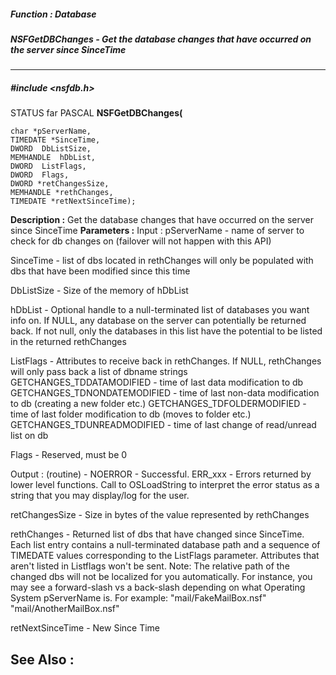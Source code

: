 ##### Function : Database
##### NSFGetDBChanges - Get the database changes that have occurred on the server since SinceTime
---
##### #include <nsfdb.h>
STATUS far PASCAL **NSFGetDBChanges(**

	char *pServerName,
	TIMEDATE *SinceTime,
	DWORD  DbListSize,
	MEMHANDLE  hDbList,
	DWORD  ListFlags,
	DWORD  Flags,
	DWORD *retChangesSize,
	MEMHANDLE *rethChanges,
	TIMEDATE *retNextSinceTime);
**Description :**
Get the database changes that have occurred on the server since SinceTime
**Parameters :**
Input :
pServerName  -  name of server to check for db changes on (failover will not happen with this API)

SinceTime  -  list of dbs located in rethChanges will only be populated with dbs that have been modified since this time 

DbListSize  -  Size of the memory of hDbList 

hDbList  -  Optional handle to a null-terminated list of databases you want info on. If NULL, any database on the server can potentially be returned back.  If not null, only the databases in this list have the potential to be listed in the returned rethChanges

ListFlags  -  Attributes to receive back in rethChanges.  If NULL, rethChanges will only pass back a list of dbname strings
 		GETCHANGES_TDDATAMODIFIED     - time of last data modification to db
 		GETCHANGES_TDNONDATEMODIFIED  - time of last non-data modification to db (creating a new folder etc.)
 		GETCHANGES_TDFOLDERMODIFIED   - time of last folder modification to db (moves to folder etc.)
 		GETCHANGES_TDUNREADMODIFIED   - time of last change of read/unread list on db

Flags  -  Reserved, must be 0

Output :
(routine)  -  NOERROR - Successful.
	ERR_xxx - Errors returned by lower level functions.  Call to OSLoadString to interpret the error status as a string that you may display/log for the user.


retChangesSize  -  Size in bytes of the value represented by rethChanges

rethChanges  -  Returned list of dbs that have changed since SinceTime. Each list entry contains a null-terminated database path and a sequence of TIMEDATE values corresponding to the ListFlags parameter.  Attributes that aren't listed in Listflags won't be sent. 
Note: The relative path of the changed dbs will not be localized for you automatically.  For instance, you may see a forward-slash vs a back-slash depending on what Operating System pServerName is.
For example:
       "mail/FakeMailBox.nsf" <TIMEDATE DataModified> <TIMEDATE NonDataModified> <TIMEDATE FolderModified> <TIMEDATE UnreadModified>
       "mail/AnotherMailBox.nsf" <TIMEDATE DataModified> <TIMEDATE NonDataModified> <TIMEDATE FolderModified> <TIMEDATE UnreadModified> 


retNextSinceTime  -  New Since Time

**See Also :**
[](D:/md_files/.md)
---
